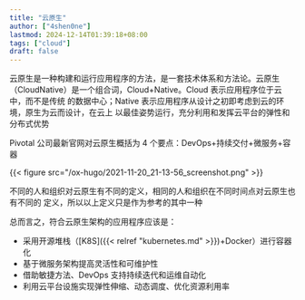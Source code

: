 ```yaml
---
title: "云原生"
author: ["4shen0ne"]
lastmod: 2024-12-14T01:39:18+08:00
tags: ["cloud"]
draft: false
---
```


云原生是一种构建和运行应用程序的方法，是一套技术体系和方法论。云原生
（CloudNative）是一个组合词，Cloud+Native。Cloud 表示应用程序位于云中，而不是传统
的数据中心；Native 表示应用程序从设计之初即考虑到云的环境，原生为云而设计，在云上
以最佳姿势运行，充分利用和发挥云平台的弹性和分布式优势

Pivotal 公司最新官网对云原生概括为 4 个要点：DevOps+持续交付+微服务+容器

{{< figure src="/ox-hugo/2021-11-20_21-13-56_screenshot.png" >}}

不同的人和组织对云原生有不同的定义，相同的人和组织在不同时间点对云原生也有不同的
定义，所以以上定义只是作为参考的其中一种

总而言之，符合云原生架构的应用程序应该是：

-   采用开源堆栈（[K8S]({{< relref "kubernetes.md" >}})+Docker）进行容器化
-   基于微服务架构提高灵活性和可维护性
-   借助敏捷方法、DevOps 支持持续迭代和运维自动化
-   利用云平台设施实现弹性伸缩、动态调度、优化资源利用率
